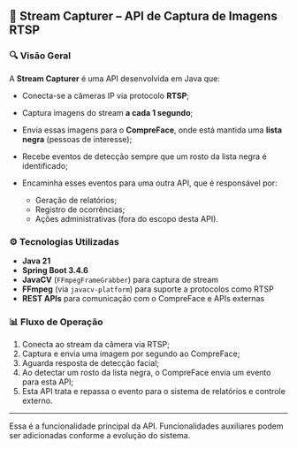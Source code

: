 ## 📸 Stream Capturer – API de Captura de Imagens RTSP

### 🔍 Visão Geral

A **Stream Capturer** é uma API desenvolvida em Java que:

* Conecta-se a câmeras IP via protocolo **RTSP**;
* Captura imagens do stream **a cada 1 segundo**;
* Envia essas imagens para o **CompreFace**, onde está mantida uma **lista negra** (pessoas de interesse);
* Recebe eventos de detecção sempre que um rosto da lista negra é identificado;
* Encaminha esses eventos para uma outra API, que é responsável por:

  * Geração de relatórios;
  * Registro de ocorrências;
  * Ações administrativas (fora do escopo desta API).

### ⚙️ Tecnologias Utilizadas

* **Java 21**
* **Spring Boot 3.4.6**
* **JavaCV** (`FFmpegFrameGrabber`) para captura de stream
* **FFmpeg** (via `javacv-platform`) para suporte a protocolos como RTSP
* **REST APIs** para comunicação com o CompreFace e APIs externas

### 📊 Fluxo de Operação

1. Conecta ao stream da câmera via RTSP;
2. Captura e envia uma imagem por segundo ao CompreFace;
3. Aguarda resposta de detecção facial;
4. Ao detectar um rosto da lista negra, o CompreFace envia um evento para esta API;
5. Esta API trata e repassa o evento para o sistema de relatórios e controle externo.

---

Essa é a funcionalidade principal da API. Funcionalidades auxiliares podem ser adicionadas conforme a evolução do sistema.
